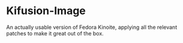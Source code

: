 # Kifusion-Image
An actually usable version of Fedora Kinoite, applying all the relevant patches to make it great out of the box.
